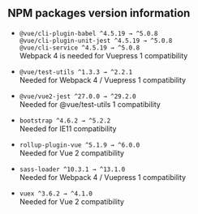 ## NPM packages version information

- `@vue/cli-plugin-babel ^4.5.19 → ^5.0.8`  
  `@vue/cli-plugin-unit-jest ^4.5.19 → ^5.0.8`  
  `@vue/cli-service ^4.5.19 → ^5.0.8`  
   Webpack 4 is needed for Vuepress 1 compatibility

- `@vue/test-utils ^1.3.3 → ^2.2.1`  
  Needed for Webpack 4 / Vuepress 1 compatibility

- `@vue/vue2-jest ^27.0.0 → ^29.2.0`  
  Needed for @vue/test-utils 1 compatibility

- `bootstrap ^4.6.2 → ^5.2.2`  
  Needed for IE11 compatibility

- `rollup-plugin-vue ^5.1.9 → ^6.0.0`  
  Needed for Vue 2 compatibility

- `sass-loader ^10.3.1 → ^13.1.0`  
  Needed for Webpack 4 / Vuepress 1 compatibility

- `vuex ^3.6.2 → ^4.1.0`  
  Needed for Vue 2 compatibility
